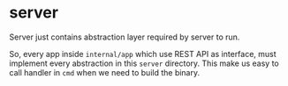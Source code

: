 # server

Server just contains abstraction layer required by server to run.

So, every app inside `internal/app` which use REST API as interface, must implement
every abstraction in this `server` directory. This make us easy to call handler in `cmd`
when we need to build the binary.